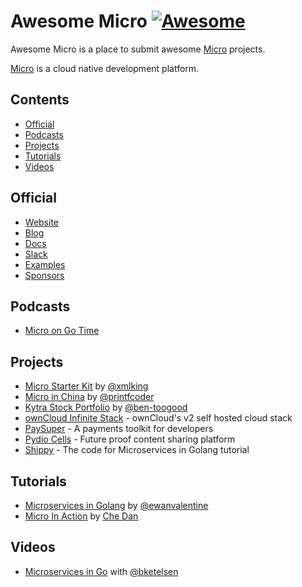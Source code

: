 # Awesome Micro [![Awesome](https://awesome.re/badge.svg)](https://awesome.re)

Awesome Micro is a place to submit awesome [Micro](https://github.com/micro) projects.

[Micro](https://github.com/micro) is a cloud native development platform.

## Contents

- [Official](#official)
- [Podcasts](#podcasts)
- [Projects](#projects)
- [Tutorials](#tutorials)
- [Videos](#videos)

## Official

- [Website](https://m3o.com)
- [Blog](https://medium.com/microhq)
- [Docs](https://dev.m3o.com)
- [Slack](https://slack.micro.mu)
- [Examples](https://github.com/micro/examples)
- [Sponsors](https://github.com/sponsors/micro)

## Podcasts

- [Micro on Go Time](https://changelog.com/gotime/8)

## Projects

- [Micro Starter Kit](https://github.com/xmlking/micro-starter-kit) by [@xmlking](https://github.com/xmlking)
- [Micro in China](https://github.com/micro-in-cn) by [@printfcoder](https://github.com/printfcoder)
- [Kytra Stock Portfolio](https://github.com/microhq/portfolio) by [@ben-toogood](https://github.com/ben-toogood)
- [ownCloud Infinite Stack](https://github.com/owncloud/ocis) - ownCloud's v2 self hosted cloud stack
- [PaySuper](https://github.com/paysuper) - A payments toolkit for developers
- [Pydio Cells](https://github.com/pydio/cells) - Future proof content sharing platform
- [Shippy](https://github.com/EwanValentine/shippy) - The code for Microservices in Golang tutorial

## Tutorials

- [Microservices in Golang](https://ewanvalentine.io/microservices-in-golang-part-1/) by [@ewanvalentine](https://github.com/ewanvalentine)
- [Micro In Action](https://medium.com/@dche423/micro-in-action-1be29b057f2d) by [Che Dan
](https://twitter.com/dche423)

## Videos

- [Microservices in Go](https://www.youtube.com/watch?v=OcjMi9cXItY) with [@bketelsen](https://github.com/bketelsen)
